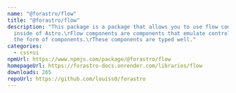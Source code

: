 ```yaml
---
name: "@forastro/flow"
title: "@forastro/flow"
description: "This package is a package that allows you to use flow components
  inside of Astro.\rFlow components are components that emulate control flow in
  the form of components.\rThese components are typed well."
categories:
  - css+ui
npmUrl: https://www.npmjs.com/package/@forastro/flow
homepageUrl: https://forastro-docs.onrender.com/libraries/flow
downloads: 265
repoUrl: https://github.com/louiss0/forastro
---
```

